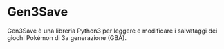 # Gen3Save
Gen3Save è una libreria Python3 per leggere e modificare i salvataggi dei giochi Pokémon di 3a generazione (GBA).
